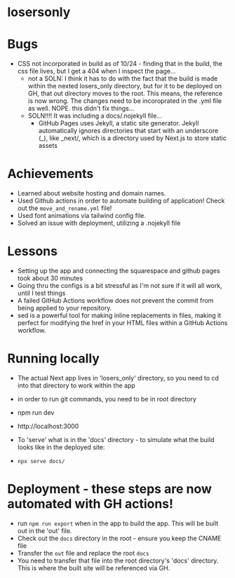 # losersonly


# Bugs
- CSS not incorporated in build as of 10/24 - finding that in the build, the css file lives, but I get a 404 when I inspect the page...
  - not a SOLN: I think it has to do with the fact that the build is made within the nexted losers_only directory, but for it to be deployed on GH, that out directory moves to the root. This means, the reference is now wrong. The changes need to be incoroprated in the .yml file as well. NOPE. this didn't fix things...
  - SOLN!!!! It was including a docs/.nojekyll file...
    - GitHub Pages uses Jekyll, a static site generator. Jekyll automatically ignores directories that start with an underscore (_), like _next/, which is a directory used by Next.js to store static assets

# Achievements
- Learned about website hosting and domain names.
- Used Github actions in order to automate building of application! Check out the `move_and_rename.yml` file!
- Used font animations via tailwind config file.
- Solved an issue with deployment, utilizing a .nojekyll file

# Lessons
- Setting up the app and connecting the squarespace and github pages took about 30 minutes
- Going thru the configs is a bit stressful as I'm not sure if it will all work, until I test things
- A failed GitHub Actions workflow does not prevent the commit from being applied to your repository.
- sed is a powerful tool for making inline replacements in files, making it perfect for modifying the href in your HTML files within a GitHub Actions workflow.

# Running locally
- The actual Next app lives in 'losers_only' directory, so you need to cd into that directory to work within the app
- in order to run git commands, you need to be in root directory

- npm run dev
- http://localhost:3000

- To 'serve' what is in the 'docs' directory - to simulate what the build looks like in the deployed site:
- `npx serve docs/`

# Deployment - these steps are now automated with GH actions!
- run `npm run export` when in the app to build the app. This will be built out in the 'out' file. 
- Check out the `docs` directory in the root - ensure you keep the CNAME file
- Transfer the `out` file and replace the root `docs`
- You need to transfer that file into the root directory's 'docs' directory. This is where the built site will be referenced via GH.
